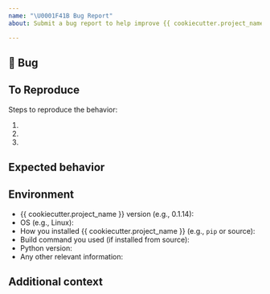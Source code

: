 ```yaml
---
name: "\U0001F41B Bug Report"
about: Submit a bug report to help improve {{ cookiecutter.project_name }}

---
```


## 🐛 Bug

<!-- A clear and concise description of what the bug is. -->

## To Reproduce

Steps to reproduce the behavior:

1.
2.
3.

<!-- If you have a code sample, error messages, stack traces, please provide it here as well -->

## Expected behavior

<!-- A clear and concise description of what you expected to happen. -->

## Environment

 - {{ cookiecutter.project_name }} version (e.g., 0.1.14):
 - OS (e.g., Linux):
 - How you installed {{ cookiecutter.project_name }} (e.g., `pip` or source):
 - Build command you used (if installed from source):
 - Python version:
 - Any other relevant information:

## Additional context

<!-- Add any other context about the problem here. -->
